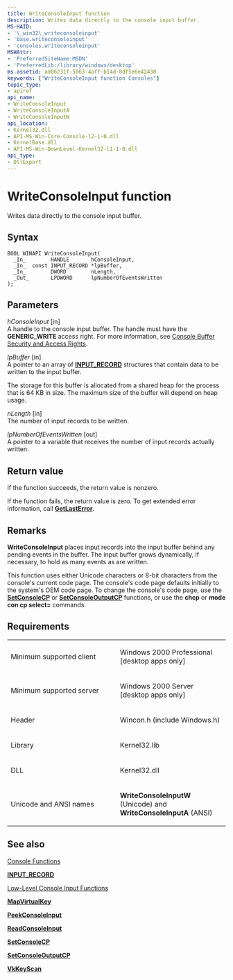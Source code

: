 ```yaml
---
title: WriteConsoleInput function
description: Writes data directly to the console input buffer.
MS-HAID:
- '\_win32\_writeconsoleinput'
- 'base.writeconsoleinput'
- 'consoles.writeconsoleinput'
MSHAttr:
- 'PreferredSiteName:MSDN'
- 'PreferredLib:/library/windows/desktop'
ms.assetid: ad06231f-5063-4aff-b14d-8df5e6e42430
keywords: ["WriteConsoleInput function Consoles"]
topic_type:
- apiref
api_name:
- WriteConsoleInput
- WriteConsoleInputA
- WriteConsoleInputW
api_location:
- Kernel32.dll
- API-MS-Win-Core-Console-l2-1-0.dll
- KernelBase.dll
- API-MS-Win-DownLevel-Kernel32-l1-1-0.dll
api_type:
- DllExport
---
```


# WriteConsoleInput function


Writes data directly to the console input buffer.

Syntax
------

```ManagedCPlusPlus
BOOL WINAPI WriteConsoleInput(
  _In_        HANDLE       hConsoleInput,
  _In_  const INPUT_RECORD *lpBuffer,
  _In_        DWORD        nLength,
  _Out_       LPDWORD      lpNumberOfEventsWritten
);
```

Parameters
----------

*hConsoleInput* \[in\]  
A handle to the console input buffer. The handle must have the **GENERIC\_WRITE** access right. For more information, see [Console Buffer Security and Access Rights](console-buffer-security-and-access-rights.md).

*lpBuffer* \[in\]  
A pointer to an array of [**INPUT\_RECORD**](input-record-str.md) structures that contain data to be written to the input buffer.

The storage for this buffer is allocated from a shared heap for the process that is 64 KB in size. The maximum size of the buffer will depend on heap usage.

*nLength* \[in\]  
The number of input records to be written.

*lpNumberOfEventsWritten* \[out\]  
A pointer to a variable that receives the number of input records actually written.

Return value
------------

If the function succeeds, the return value is nonzero.

If the function fails, the return value is zero. To get extended error information, call [**GetLastError**](https://msdn.microsoft.com/library/windows/desktop/ms679360).

Remarks
-------

**WriteConsoleInput** places input records into the input buffer behind any pending events in the buffer. The input buffer grows dynamically, if necessary, to hold as many events as are written.

This function uses either Unicode characters or 8-bit characters from the console's current code page. The console's code page defaults initially to the system's OEM code page. To change the console's code page, use the [**SetConsoleCP**](setconsolecp.md) or [**SetConsoleOutputCP**](setconsoleoutputcp.md) functions, or use the **chcp** or **mode con cp select=** commands.

Requirements
------------

<table>
<colgroup>
<col width="50%" />
<col width="50%" />
</colgroup>
<tbody>
<tr class="odd">
<td><p>Minimum supported client</p></td>
<td><p>Windows 2000 Professional [desktop apps only]</p></td>
</tr>
<tr class="even">
<td><p>Minimum supported server</p></td>
<td><p>Windows 2000 Server [desktop apps only]</p></td>
</tr>
<tr class="odd">
<td><p>Header</p></td>
<td>Wincon.h (include Windows.h)</td>
</tr>
<tr class="even">
<td><p>Library</p></td>
<td>Kernel32.lib</td>
</tr>
<tr class="odd">
<td><p>DLL</p></td>
<td>Kernel32.dll</td>
</tr>
<tr class="even">
<td><p>Unicode and ANSI names</p></td>
<td><p><strong>WriteConsoleInputW</strong> (Unicode) and <strong>WriteConsoleInputA</strong> (ANSI)</p></td>
</tr>
</tbody>
</table>

## See also


[Console Functions](console-functions.md)

[**INPUT\_RECORD**](input-record-str.md)

[Low-Level Console Input Functions](low-level-console-input-functions.md)

[**MapVirtualKey**](https://msdn.microsoft.com/library/windows/desktop/ms646306)

[**PeekConsoleInput**](peekconsoleinput.md)

[**ReadConsoleInput**](readconsoleinput.md)

[**SetConsoleCP**](setconsolecp.md)

[**SetConsoleOutputCP**](setconsoleoutputcp.md)

[**VkKeyScan**](https://msdn.microsoft.com/library/windows/desktop/ms646329)

 

 





